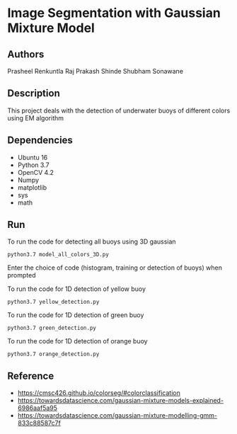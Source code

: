 # Image Segmentation with Gaussian Mixture Model

## Authors
Prasheel Renkuntla
Raj Prakash Shinde
Shubham Sonawane
 
## Description
This project deals with the detection of underwater buoys of different colors using EM algorithm

## Dependencies
* Ubuntu 16
* Python 3.7
* OpenCV 4.2
* Numpy
* matplotlib
* sys
* math


## Run
To run the code for detecting all buoys using 3D gaussian
```
python3.7 model_all_colors_3D.py
```
Enter the choice of code (histogram, training or detection of buoys) when prompted

To run the code for 1D detection of yellow buoy
```
python3.7 yellow_detection.py
```
To run the code for 1D detection of green buoy
```
python3.7 green_detection.py
```
To run the code for 1D detection of orange buoy
```
python3.7 orange_detection.py
```

 
## Reference
* https://cmsc426.github.io/colorseg/#colorclassification
* https://towardsdatascience.com/gaussian-mixture-models-explained-6986aaf5a95
* https://towardsdatascience.com/gaussian-mixture-modelling-gmm-833c88587c7f

